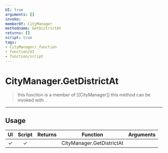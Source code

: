 ```yaml
---
UI: true
arguments: []
invoke: .
memberOf: CityManager
methodname: GetDistrictAt
returns: []
script: true
tags:
- CityManager/_function
- function/UI
- function/script
---
```

# CityManager.GetDistrictAt
> this function is a member of [[CityManager]]
> this method can be invoked with `.`
-----
## Usage
|  UI | Script | Returns | Function | Arguments |
|:---:|:------:|-------:|:--------:|:---------|
|✓|✓||CityManager.GetDistrictAt||
